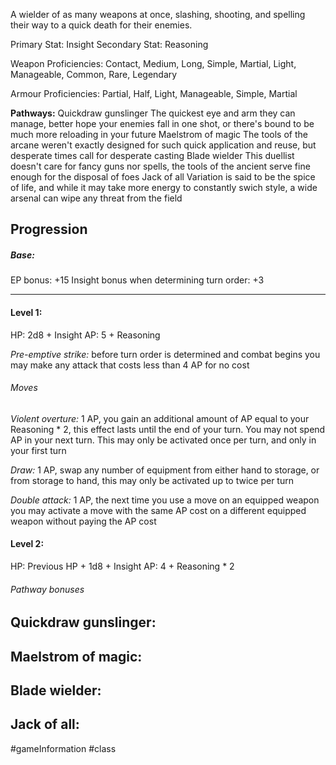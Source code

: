 A wielder of as many weapons at once, slashing, shooting, and spelling their way to a quick death for their enemies.

Primary Stat: Insight
Secondary Stat: Reasoning

Weapon Proficiencies: Contact, Medium, Long, Simple, Martial, Light, Manageable, Common, Rare, Legendary

Armour Proficiencies: Partial, Half, Light, Manageable, Simple, Martial

**Pathways:**
Quickdraw gunslinger
	The quickest eye and arm they can manage, better hope your enemies fall in one shot, or there's bound to be much more reloading in your future
Maelstrom of magic
	The tools of the arcane weren't exactly designed for such quick application and reuse, but desperate times call for desperate casting
Blade wielder
	This duellist doesn't care for fancy guns nor spells, the tools of the ancient serve fine enough for the disposal of foes
Jack of all
	Variation is said to be the spice of life, and while it may take more energy to constantly swich style, a wide arsenal can wipe any threat from the field

## Progression

##### Base:
EP bonus: +15
Insight bonus when determining turn order: +3

---
#### Level 1:

HP: 2d8 + Insight
AP: 5 + Reasoning

*Pre-emptive strike:* before turn order is determined and combat begins you may make any attack that costs less than 4 AP for no cost
###### Moves
*Violent overture:* 1 AP, you gain an additional amount of AP equal to your Reasoning * 2, this effect lasts until the end of your turn. You may not spend AP in your next turn. This may only be activated once per turn, and only in your first turn

*Draw:* 1 AP, swap any number of equipment from either hand to storage, or from storage to hand, this may only be activated up to twice per turn

*Double attack:* 1 AP, the next time you use a move on an equipped weapon you may activate a move with the same AP cost on a different equipped weapon without paying the AP cost

#### Level 2:

HP: Previous HP + 1d8 + Insight
AP: 4 + Reasoning * 2

###### Pathway bonuses

Quickdraw gunslinger: 
- 

Maelstrom of magic:
- 

Blade wielder:
- 

Jack of all:
- 


#gameInformation #class